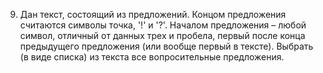 9. Дан текст, состоящий из предложений. Концом предложения считаются символы точка, '!' и '?'. Началом предложения – любой символ, отличный от данных трех и пробела, первый после конца предыдущего предложения (или вообще первый в тексте). Выбрать (в виде списка) из текста все вопросительные предложения.
